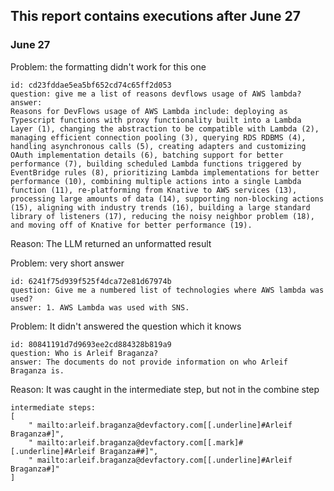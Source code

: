 ## This report contains executions after June 27

### June 27


Problem: the formatting didn't work for this one
```
id: cd23fddae5ea5bf652cd74c65ff2d053
question: give me a list of reasons devflows usage of AWS lambda? 
answer: 
Reasons for DevFlows usage of AWS Lambda include: deploying as Typescript functions with proxy functionality built into a Lambda Layer (1), changing the abstraction to be compatible with Lambda (2), managing efficient connection pooling (3), querying RDS RDBMS (4), handling asynchronous calls (5), creating adapters and customizing OAuth implementation details (6), batching support for better performance (7), building scheduled Lambda functions triggered by EventBridge rules (8), prioritizing Lambda implementations for better performance (10), combining multiple actions into a single Lambda function (11), re-platforming from Knative to AWS services (13), processing large amounts of data (14), supporting non-blocking actions (15), aligning with industry trends (16), building a large standard library of listeners (17), reducing the noisy neighbor problem (18), and moving off of Knative for better performance (19).
```
Reason: The LLM returned an unformatted result


Problem: very short answer
```
id: 6241f75d939f525f4dca72e81d67974b
question: Give me a numbered list of technologies where AWS lambda was used?
answer: 1. AWS Lambda was used with SNS.
```

Problem: It didn't answered the question which it knows
```
id: 80841191d7d9693ee2cd884328b819a9
question: Who is Arleif Braganza?
answer: The documents do not provide information on who Arleif Braganza is.
```
Reason: It was caught in the intermediate step, but not in the combine step
```
intermediate steps: 
[
    " mailto:arleif.braganza@devfactory.com[[.underline]#Arleif Braganza#]",
    " mailto:arleif.braganza@devfactory.com[[.mark]#[.underline]#Arleif Braganza##]",
    " mailto:arleif.braganza@devfactory.com[[.underline]#Arleif Braganza#]"
]
```

